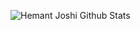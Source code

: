 ![Hemant Joshi Github Stats](https://github-readme-stats.vercel.app/api?username=GetcharZp&show_icons=true&title_color=fff&icon_color=79ff97&text_color=9f9f9f&bg_color=151515&hide=["contribs"])
